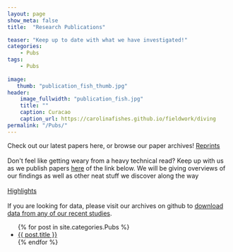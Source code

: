```yaml
---
layout: page
show_meta: false
title:  "Research Publications"

teaser: "Keep up to date with what we have investigated!"
categories:
    - Pubs
tags:
    - Pubs
    
image:
   thumb: "publication_fish_thumb.jpg"
header:
    image_fullwidth: "publication_fish.jpg"
    title: ""
    caption: Curacao
    caption_url: https://carolinafishes.github.io/fieldwork/diving
permalink: "/Pubs/"
---
```

Check out our latest papers here, or browse our paper archives!
<a href="/Pubs/reprints/">Reprints</a>
<br>
<br>
Don't feel like getting weary from a heavy technical read? Keep up with us as we publish papers <a href="/highlights/">here</a> of the link below. We will be giving overviews of our findings as well as other neat stuff we discover along the way
<br>
<br><a href="/highlights/">Highlights</a>
<br>
<br>
If you are looking for data, please visit our archives on github to <a href="https://github.com/carolinafishes">download data from any of our recent studies</a>.

<ul>
    {% for post in site.categories.Pubs %}
    <li><a href="{{ site.url }}{{ post.url }}">{{ post.title }}</a></li>
    {% endfor %}
</ul>
